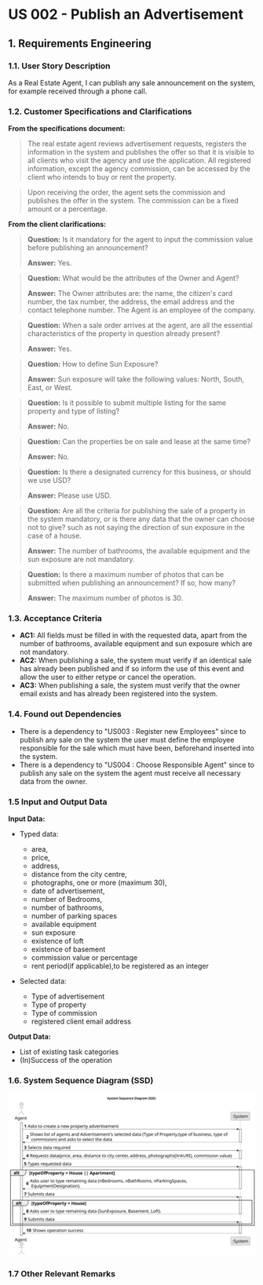 # US 002 - Publish an Advertisement


## 1. Requirements Engineering


### 1.1. User Story Description


As a Real Estate Agent, I can publish any sale announcement on the system, for example received  through a phone call.



### 1.2. Customer Specifications and Clarifications 


**From the specifications document:**

>   The real estate agent reviews advertisement requests, registers the information in the system and
publishes the offer so that it is visible to all clients who visit the agency and use the application. All
registered information, except the agency commission, can be accessed by the client who intends to
buy or rent the property.


>	Upon receiving the order, the agent sets the commission and publishes the offer in the system. The
commission can be a fixed amount or a percentage.



**From the client clarifications:**

> **Question:**  Is it mandatory for the agent to input the commission value before publishing an announcement?
>
> **Answer:**  Yes.

> **Question:** What would be the attributes of the Owner and Agent?
>
> **Answer:** The Owner attributes are: the name, the citizen's card number, the tax number, the address, the email address and the contact
telephone number. The Agent is an employee of the company.

> **Question:** When a sale order arrives at the agent, are all the essential characteristics of the property in question already present?
>
> **Answer:** Yes.

> **Question:** How to define Sun Exposure?
>
> **Answer:** Sun exposure will take the following values: North, South, East, or West.

> **Question:** Is it possible to submit multiple listing for the same property and type of listing?
>
> **Answer:** No.

> **Question:** Can the properties be on sale and lease at the same time?
>
> **Answer:** No.

> **Question:**  Is there a designated currency for this business, or should we use USD?
>
> **Answer:** Please use USD.

> **Question:** Are all the criteria for publishing the sale of a property in the system mandatory, or is there any data that the owner can choose not to give? such as not saying the direction of sun exposure in the case of a house.
> 
> **Answer:**  The number of bathrooms, the available equipment and the sun exposure are not mandatory.


> **Question:** Is there a maximum number of photos that can be submitted when publishing an announcement? If so, how many?
>
> **Answer:** The maximum number of photos is 30.

<!--- > **Question:** Does a rent request includes a contract duration (minimum or defined) --->
<!--- > --->
<!--- > **Answer:** The caracteristics for a rental are the same as the ones for the sale of a property. The rent value is per month. Additionally, we have to define the contract duration. Ther is no minimum. --->

### 1.3. Acceptance Criteria


* **AC1:** All fields must be filled in with the requested data, apart from the number of bathrooms, available equipment and sun exposure which are not mandatory.
* **AC2:** When publishing a sale, the system must verify if an identical sale has already been published and if so inform the use of this event and allow the user to either retype or cancel the operation.
* **AC3:** When publishing a sale, the system must verify that the owner email exists and has already been registered into the system.

### 1.4. Found out Dependencies

* There is a dependency to "US003 : Register new Employees" since to publish any sale on the system the user must define the employee responsible for the sale which must have been, beforehand inserted into the system.
* There is a dependency to "US004 : Choose Responsible Agent" since to publish any sale on the system the agent must receive all necessary data from the owner.


### 1.5 Input and Output Data


**Input Data:**

* Typed data:
    * area,
    * price,
    * address,
    * distance from the city centre,
    * photographs, one or more (maximum 30),
    * date of advertisement,
    * number of Bedrooms,
    * number of bathrooms,
    * number of parking spaces
    * available equipment
    * sun exposure
    * existence of loft
    * existence of basement
	* commission value or percentage
    * rent period(if applicable),to be registered as an integer
	
* Selected data:
    * Type of advertisement
    * Type of property
    * Type of commission
    * registered client email address


**Output Data:**

* List of existing task categories
* (In)Success of the operation

### 1.6. System Sequence Diagram (SSD)

![](svg/us002-system-sequence-diagram.svg)

### 1.7 Other Relevant Remarks